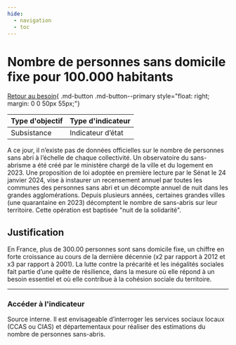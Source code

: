```yaml
---
hide:
  - navigation
  - toc
---
```


# Nombre de personnes sans domicile fixe pour 100.000 habitants 

[Retour au besoin](https://konsilion.github.io/diag360/pages/besoins/bv3){ .md-button .md-button--primary style="float: right; margin: 0 0 50px 55px;"}

|Type d'objectif|Type d'indicateur|
|--|--|
|Subsistance|Indicateur d’état|

A ce jour, il n’existe pas de données officielles sur le nombre de personnes sans abri à l’échelle  de  chaque  collectivité.  Un  observatoire  du  sans-abrisme  a  été  créé  par  le ministère chargé de la ville et du logement en 2023.   Une proposition de loi adoptée en  première  lecture  par le Sénat le 24 janvier 2024, vise à instaurer un recensement annuel  par  toutes  les communes des personnes sans abri et un décompte annuel de nuit dans les grandes agglomérations. 
Depuis  plusieurs  années,  certaines  grandes  villes  (une  quarantaine  en  2023) décomptent  le  nombre  de  sans-abris sur leur territoire. Cette opération est baptisée "nuit de la solidarité".  


## Justification

En  France,  plus  de  300.00  personnes  sont  sans  domicile  fixe,  un  chiffre  en  forte croissance au cours de la dernière décennie (x2 par rapport à 2012 et x3 par rapport à 2001). La lutte contre la précarité et les inégalités sociales fait partie d’une quête de résilience, dans la mesure où elle répond à un besoin essentiel et où elle contribue à la cohésion sociale du territoire. 

---

### Accéder à l'indicateur

Source interne. 
Il  est  envisageable  d’interroger  les  services  sociaux  locaux  (CCAS  ou  CIAS)  et départementaux pour réaliser des estimations du nombre de personnes sans-abris.  
